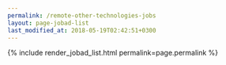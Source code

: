```yaml
---
permalink: /remote-other-technologies-jobs
layout: page-jobad-list
last_modified_at: 2018-05-19T02:42:51+0300
---
```

{% include render_jobad_list.html permalink=page.permalink %}
